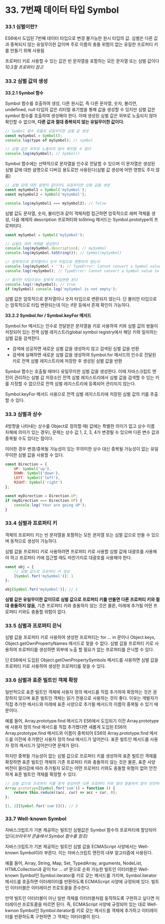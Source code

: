 # 33. 7번째 데이터 타입 Symbol

### 33.1 심벌이란?

ES6에서 도입된 7번째 데이터 타입으로 변경 불가능한 원시 타입의 값. 심벌은 다른 값과 중복되지 않는 유일무이한 값이며 주로 이름의 충돌 위험이 없는 유일한 프로퍼티 키를 만들기 위해 사용됨

프로퍼티 키로 사용할 수 있는 값은 빈 문자열을 포함하는 모든 문자열 또는 심벌 값이다*10.3절 프로퍼티 참고*

### 33.2 심벌 값의 생성

**33.2.1 Symbol 함수**

Symbol 함수를 호출하여 생성, 다른 원시값, 즉 다른 문자열, 숫자, 불리언, undefined, null 타입의 값은 리터럴 표기법을 통해 값을 생성할 수 있지만 심벌 값은 symbol 함수를 호출하여 생성해야 한다. 이때 생성된 심벌 값은 외부로 노출되지 않아 확인할 수 없으며, **다른 값과 절대 중복되지 않는 유일무이한 값이다.**

```jsx
// Symbol 함수 호출로 유일무이한 심벌 값 생성
const mySymbol = Symbol();
console.log(type of mySymbol); // symbol

// 심벌 값은 외부로 노출되지 않아 확인할 수 없다
console.log(mySymbol); // Symbol()
```

Symbol 함수에는 선택적으로 문자열을 인수로 전달할 수 있으며 이 문자열은 생성된 심벌 값에 대한 설명으로 디버깅 용도로만 사용된다(심벌 값 생성에 어떤 영향도 주지 않음)

```jsx
// 심벌 값에 대한 설명이 같더라도 유일무이한 심벌 값을 생성
const mySymbol1 = Symbol('mySymbol');
const mySymbol2 = Symbol('mySymbol');

console.log(mySymbol1 === mySymbol2); // false
```

심벌 값도 문자열, 숫자, 불리언과 같이 객체처럼 접근하면 암묵적으로 래퍼 객체를 생성, 다음 예제의 description 프로퍼티와 toString 메서드는 Symbol.prototype의 프로퍼티다.

```jsx
const mySymbol = Symbol('mySymbol');

// 심벌도 래퍼 객체를 생성한다
console.log(mySymbol.description); // mySymbol
console.log(mySymbol.toString()); // Symbol(mySymbol)

// 암묵적으로 문자열이나 숫자 타입으로 변환되지 않는다
console.log(mySymbol + ''); // TypeError: Cannot convert a Symbol value to a string
console.log(+mySymbol); // TypeError: Cannot convert a Symbol value to a string

// 불리언 타입으로는 암묵적 타입변환 된다
console.log(!!mySymbol); // true
if (mySymbol) console.log('mySymbol is not empty');
```

심벌 값은 암묵적으로 문자열이나 숫자 타입으로 변환되지 않는다. 단 불리언 타입으로는 암묵적으로 타입 변환되는데 이는 if문 등에서 존재 확인이 가능하다.

**33.2.2 Symbol.for / Symbol.keyFor 메서드**

Symbol.for 메서드는 인수로 전달받은 문자열을 키로 사용하여 키와 심벌 값의 쌍들이 저장되어 있는 전역 심벌 레지스트리global symbol registry에서 해당 키와 일치하는 심벌 값을 검색한다.

- 검색에 성공하면 새로운 심벌 값을 생성하지 않고 검색된 심벌 값을 반환
- 검색에 실패하면 새로운 심벌 값을 생성하여 Symbol.for 메서드의 인수로 전달된 키로 전액 심벌 레지스트리에 저장한 후 생성된 심벌 값을 반환

Symbol 함수는 호출될 때마다 유일무이한 심벌 값을 생성한다. 이때 자바스크립트 엔진이 관리하는 심벌 값 저장소인 전역 심벌 레지스트리에서 심벌 값을 검색할 수 있는 키를 지정할 수 없으므로 전역 심벌 레지스트리에 등록되어 관리되지 않는다. 

Symbol.keyFor 메서드 사용으로 전역 심벌 레지스트리에 저장된 심벌 값의 키를 추출할 수 있다.

### 33.3 심벌과 상수

4방향을 나타내는 상수를 Object로 정의할 때( 값에는 특별한 의미가 없고 상수 이름 자체에 의미가 있는 경우), 문제는 상수 값 1, 2, 3, 4가 변경될 수 있으며 다른 변수 값과 중복될 수도 있다는 점이다.

이러한 경우 변경/중복될 가능성이 있는 무의미한 상수 대신 중복될 가능성이 없는 유일무이한 심벌 값을 사용할 수 있다.

```jsx
const Direction = {
	UP: Symbol('up'),
	DOWN: Symbol('down'),
	LEFT: Symbol('left'),
	RIGHT: Symbol('right')
};

const myDirection = Direction.UP;
if (myDirection === Direction.UP) {
	console.log('Your are going UP');
}
```

### 33.4 심벌과 프로퍼티 키

객체의 프로퍼티 키는 빈 문자열을 포함하는 모든 문자열 또는 심벌 값으로 만들 수 있으며 동적으로 생성이 가능하다.

심벌 값을 프로퍼티 키로 사용하려면 프로퍼티 키로 사용할 심벌 값에 대괄호를 사용해야 하고 프로퍼티 키에 접근할 때도 마찬가지로 대괄호를 사용해야 한다.

```jsx
const obj = {
	// 심벌 값으로 프로퍼티 키 생성
	[Symbol.for('mySymbol')]: 1
};

obj[Symbol.for('mySymbol')]; // 1
```

**심벌 값은 유일무이한 값이므로 심벌 값으로 프로퍼티 키를 만들면 다른 프로퍼티 키와 절대 충돌하지 않음**, 기존 프로퍼티 키와 충돌하지 않는 것은 물론, 미래에 추가될 어떤 프로퍼티 키와도 충돌할 위험이 없다.

### 33.5 심벌과 프로퍼티 은닉

심벌 값을 프로퍼티 키로 사용하여 생성한 프로퍼티는 for … in 문이나 Object.keys, Object.getOwnPropertyNames 메서드로 찾을 수 없다. 심벌 값을 프로퍼티 키로 사용하여 프로퍼티를 생성하면 외부에 노출 할 필요가 없는 프로퍼티를 은닉할 수 있다.

단 ES6에서 도입된 Object.getOwnPropertySymbols 메서드를 사용하면 심벌 값을 프로퍼티 키로 사용하여 생성한 프로퍼티를 찾을 수 있다.

### 33.6 심벌과 표준 빌트인 객체 확장

일반적으로 표준 빌트인 객체에 사용자 정의 메서드를 직접 추가하여 확장하는 것은 권장하지 않으며 표준 빌트인 객체는 읽기 전용으로 사용하는 것이 좋다. 이유는 개발자가 직접 추가한 메서드와 미래에 표준 사양으로 추가될 메서드의 이름이 중복될 수 있기 때문이다.

예를 들어, Array.prototype.find 메서드가 ES6에서 도입되기 이전 Array.prototype에 사용자 정의 find 메서드를 직접 추가했다면 새롭게 도입된 ES6의 Array.prototype.find 메서드와 이름이 중복되어 ES6의 Array.prototype.find 메서드를 이전에 추가했던 사용자 정의 find 메서드가 덮어쓴다. 표준 빌트인 메서드를 사용자 정의 메서드가 덮어쓴다면 문제가 된다.

하지만 중복될 가능성이 없는 심벌 값으로 프로퍼티 키를 생성하여 표준 빌트인 객체를 확장하면 표준 빌트인 객체의 기존 프로퍼티 키와 충돌하지 않는 것은 물론, 표준 사양 버전이 올라감에 따라 추가될지 모르는 어떤 프로퍼티 키와도 충돌할 위험이 없어 안전하게 표준 빌트인 객체를 확장할 수 있다.

```jsx
// 심벌 값으로 프로퍼티 키를 동적 생성하면 다른 프로퍼티 키와 절대 충돌하지 않아 안전하다
Array.prototype[Symbol.for('sum')] = function () {
	return this.reduce((acc, cur) => acc + cur, 0);
};

[1, 2][Symbol.for('sum')](); // 3
```

### 33.7 Well-known Symbol

자바스크립트가 기본 제공하는 빌트인 심벌값은 Symbol 함수의 프로퍼티에 할당되어 있다(*브라우저 콘솔에서 Symbol 함수를 참조)*

자바스크립트가 기본 제공하는 빌트인 심벌 값을 ECMAScript 사양에서는 Well-known Symbol이라 부른다. 이는 자바스크립트 엔진의 내부 알고리즘에 사용된다.

예를 들어, Array, String, Map, Set, TypedArray, arguments, NodeList, HTMLCollection과 같이 for … of 문으로 순회 가능한 빌트인 이터러블은 Well-known Symbol인 Symbol.iterator를 키로 갖는 메서드를 가지며, Symbol.iterator 메서드를 호출하면 이터레이터를 반환하도록 ECMAScript 사양에 규정되에 있다. 빌트인 이터러블은 이터레이션 프로토콜을 준수한다.

만약 빌트인 이터러블이 아닌 일반 객체를 이터러블처럼 동작하도록 구현하고 싶다면 이터레이션 프로토콜을 따르면 된다. 즉, ECMAScript 사양에 규정되어 있는 대로 Well-kwnon Symbol인 Symbol.iterator를 키로 갖는 메서드를 객체에 추가하고 이터레이터를 반환하도록 구현하면 그 객체는 이터러블이 된다.